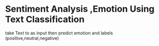 # Sentiment Analysis ,Emotion Using Text Classification
 take Text to as input then predict emotion and labels (positive,neutral,negative)

